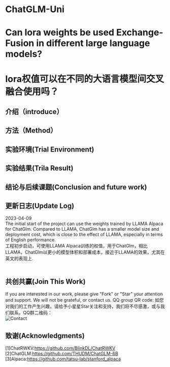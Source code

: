 # ChatGLM-Uni
# Can lora weights be used Exchange-Fusion in different large language models?
# lora权值可以在不同的大语言模型间交叉融合使用吗？

## 介绍（introduce）

## 方法（Method）

## 实验环境(Trial Environment)

## 实验结果(Trila Result)

## 结论与后续课题(Conclusion and future work)


## 更新日志(Update Log)
2023-04-09<br>
The initial start of the project can use the weights trained by LLAMA Alpaca for ChatGlm. Compared to LLAMA, ChatGlm has a smaller model size and deployment cost, which is close to the effect of LLAMA, especially in terms of English performance.<br>
工程初步启动，可使用LLAMA Alpaca训练的权值，用于ChatGlm，相比LLAMA，ChatGlm以更小的模型体积和部署成本，接近于LLAMA的效果，尤其在英文的表现上.<br><br>

## 共创共赢(Join This Work)
If you are interested in our work, please give "Fork" or "Star" your attention and support. We will not be grateful, or contact us. QQ group QR code:
如您对我们的工作产生兴趣，请给予小星星Star关注和支持，我们将不尽感激，或与我们联系，QQ群二维码：<br>
![Contact](resources/QQgroup.png)


## 致谢(Acknowledgments)
[1]ChatRWKV:https://github.com/BlinkDL/ChatRWKV<br>
[2]ChatGLM:https://github.com/THUDM/ChatGLM-6B<br>
[3]Alpaca:https://github.com/tatsu-lab/stanford_alpaca<br>
